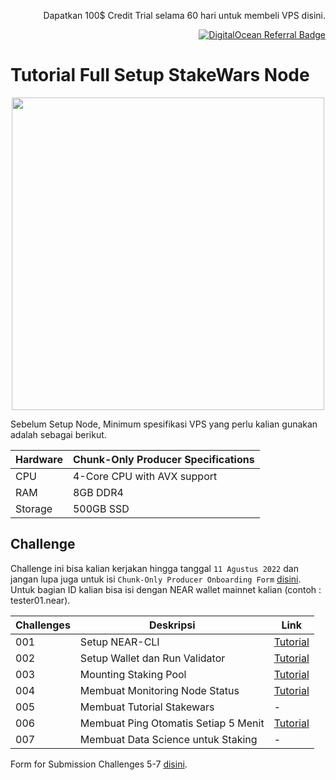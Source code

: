 <p align="right">Dapatkan 100$ Credit Trial selama 60 hari untuk membeli VPS disini.</p>
<p align="right"><a href="https://www.digitalocean.com/?refcode=825d86d58739&utm_campaign=Referral_Invite&utm_medium=Referral_Program&utm_source=badge"><img src="https://web-platforms.sfo2.cdn.digitaloceanspaces.com/WWW/Badge%201.svg" alt="DigitalOcean Referral Badge" /></a></p>


# Tutorial Full Setup StakeWars Node


<p align="center">
<img src="https://user-images.githubusercontent.com/35837931/180386866-d7d109a2-bf61-4ebf-ae8e-26f64604a094.png"  width="500px"/>
<p>


Sebelum Setup Node, Minimum spesifikasi VPS yang perlu kalian gunakan adalah sebagai berikut.


| Hardware       | Chunk-Only Producer  Specifications                                   |
| -------------- | ---------------------------------------------------------------       |
| CPU            | 4-Core CPU with AVX support                                           |
| RAM            | 8GB DDR4                                                              |
| Storage        | 500GB SSD                                                             |


## Challenge

Challenge ini bisa kalian kerjakan hingga tanggal `11 Agustus 2022` dan jangan lupa juga untuk isi `Chunk-Only Producer Onboarding Form` [disini](https://nearprotocol1001.typeform.com/to/Z39N7cU9). Untuk bagian ID kalian bisa isi dengan NEAR wallet mainnet kalian (contoh : tester01.near).

| Challenges | Deskripsi                             | Link                                                                              |
| ---------- | ------------------------------------- | --------------------------------------------------------------------------------- |
| 001        | Setup NEAR-CLI                        | [Tutorial](https://github.com/yantodotid/testnet/blob/main/stakewars/task/001.md) |
| 002        | Setup Wallet dan Run Validator        | [Tutorial](https://github.com/yantodotid/testnet/blob/main/stakewars/task/002.md) |
| 003        | Mounting Staking Pool                 | [Tutorial](https://github.com/yantodotid/testnet/blob/main/stakewars/task/003.md) |
| 004        | Membuat Monitoring Node Status        | [Tutorial](https://github.com/yantodotid/testnet/blob/main/stakewars/task/004.md) |
| 005        | Membuat Tutorial Stakewars            | -                                                                                 |
| 006        | Membuat Ping Otomatis Setiap 5 Menit  | [Tutorial](https://github.com/yantodotid/testnet/blob/main/stakewars/task/006.md) |
| 007        | Membuat Data Science untuk Staking    | -                                                                                 |


Form for Submission Challenges 5-7 [disini](https://docs.google.com/forms/d/e/1FAIpQLScp9JEtpk1Fe2P9XMaS9Gl6kl9gcGVEp3A5vPdEgxkHx3ABjg/viewform).
